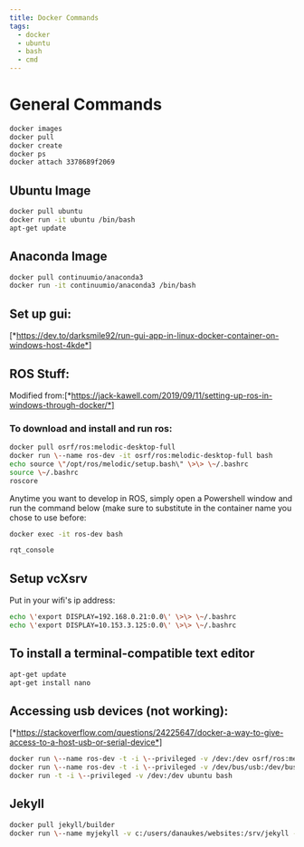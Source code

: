 ```yaml
---
title: Docker Commands
tags:
  - docker
  - ubuntu
  - bash
  - cmd
---
```


# General Commands

```bash
docker images
docker pull
docker create
docker ps
docker attach 3378689f2069
```

## Ubuntu Image

```bash
docker pull ubuntu
docker run -it ubuntu /bin/bash
apt-get update
```

## Anaconda Image

```bash
docker pull continuumio/anaconda3
docker run -it continuumio/anaconda3 /bin/bash
```

## Set up gui:

[*https://dev.to/darksmile92/run-gui-app-in-linux-docker-container-on-windows-host-4kde*]

## ROS Stuff:

Modified from:[*https://jack-kawell.com/2019/09/11/setting-up-ros-in-windows-through-docker/*]


### To download and install and run ros:

```bash
docker pull osrf/ros:melodic-desktop-full
docker run \--name ros-dev -it osrf/ros:melodic-desktop-full bash
echo source \"/opt/ros/melodic/setup.bash\" \>\> \~/.bashrc
source \~/.bashrc
roscore
```

Anytime you want to develop in ROS, simply open a Powershell window and run the command below (make sure to substitute in the container name you chose to use before:

```bash
docker exec -it ros-dev bash
```

```bash
rqt_console
```

## Setup vcXsrv

Put in your wifi's ip address:

```bash
echo \'export DISPLAY=192.168.0.21:0.0\' \>\> \~/.bashrc
echo \'export DISPLAY=10.153.3.125:0.0\' \>\> \~/.bashrc
```

## To install a terminal-compatible text editor

```bash
apt-get update
apt-get install nano
```

## Accessing usb devices (not working):

[*https://stackoverflow.com/questions/24225647/docker-a-way-to-give-access-to-a-host-usb-or-serial-device*]

```bash
docker run \--name ros-dev -t -i \--privileged -v /dev:/dev osrf/ros:melodic-desktop-full bash
docker run \--name ros-dev -t -i \--privileged -v /dev/bus/usb:/dev/bus/usb osrf/ros:melodic-desktop-full bash
docker run -t -i \--privileged -v /dev:/dev ubuntu bash
```

## Jekyll

```bash
docker pull jekyll/builder
docker run \--name myjekyll -v c:/users/danaukes/websites:/srv/jekyll -it jekyll/builder bash
```


  [*https://dev.to/darksmile92/run-gui-app-in-linux-docker-container-on-windows-host-4kde*]: https://dev.to/darksmile92/run-gui-app-in-linux-docker-container-on-windows-host-4kde
  [*https://jack-kawell.com/2019/09/11/setting-up-ros-in-windows-through-docker/*]: https://jack-kawell.com/2019/09/11/setting-up-ros-in-windows-through-docker/
  [*https://stackoverflow.com/questions/24225647/docker-a-way-to-give-access-to-a-host-usb-or-serial-device*]: https://stackoverflow.com/questions/24225647/docker-a-way-to-give-access-to-a-host-usb-or-serial-device
